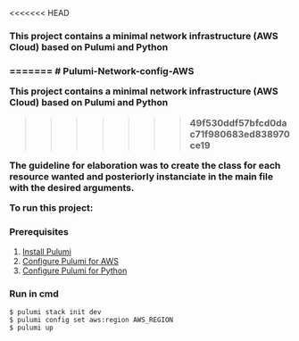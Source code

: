 <<<<<<< HEAD

<h3>This project contains a minimal network infrastructure (AWS Cloud) based on Pulumi and Python <h3>
=======
# Pulumi-Network-config-AWS

This project contains a minimal network infrastructure (AWS Cloud) based on Pulumi and Python 
>>>>>>> 49f530ddf57bfcd0dac71f980683ed838970ce19
<p>
The guideline for elaboration was to create the class for each resource wanted and posteriorly instanciate in the main file with the desired arguments.
<p>

To run this project:
   
   ### Prerequisites 
      
     
   1. [Install Pulumi](https://www.pulumi.com/docs/get-started/install/)
   2. [Configure Pulumi for AWS](https://www.pulumi.com/registry/packages/aws/installation-configuration/)
   3. [Configure Pulumi for Python](https://www.pulumi.com/docs/intro/languages/python/)
      
 
 ### Run in cmd
 
   ```
  $ pulumi stack init dev
  $ pulumi config set aws:region AWS_REGION
  $ pulumi up
  ```
